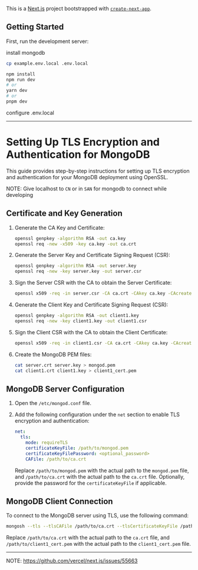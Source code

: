 This is a [Next.js](https://nextjs.org/) project bootstrapped with [`create-next-app`](https://github.com/vercel/next.js/tree/canary/packages/create-next-app).

## Getting Started

First, run the development server:

install mongodb

```bash
cp example.env.local .env.local

npm install
npm run dev
# or
yarn dev
# or
pnpm dev
```

configure .env.local

---

# Setting Up TLS Encryption and Authentication for MongoDB

This guide provides step-by-step instructions for setting up TLS encryption and authentication for your MongoDB deployment using OpenSSL.

NOTE: Give localhost to `CN` or in `SAN` for mongodb to connect while developing

## Certificate and Key Generation

1. Generate the CA Key and Certificate:

   ```bash
   openssl genpkey -algorithm RSA -out ca.key
   openssl req -new -x509 -key ca.key -out ca.crt
   ```

2. Generate the Server Key and Certificate Signing Request (CSR):

   ```bash
   openssl genpkey -algorithm RSA -out server.key
   openssl req -new -key server.key -out server.csr
   ```

3. Sign the Server CSR with the CA to obtain the Server Certificate:

   ```bash
   openssl x509 -req -in server.csr -CA ca.crt -CAkey ca.key -CAcreateserial -out server.crt
   ```

4. Generate the Client Key and Certificate Signing Request (CSR):

   ```bash
   openssl genpkey -algorithm RSA -out client1.key
   openssl req -new -key client1.key -out client1.csr
   ```

5. Sign the Client CSR with the CA to obtain the Client Certificate:

   ```bash
   openssl x509 -req -in client1.csr -CA ca.crt -CAkey ca.key -CAcreateserial -out client1.crt
   ```

6. Create the MongoDB PEM files:
   ```bash
   cat server.crt server.key > mongod.pem
   cat client1.crt client1.key > client1_cert.pem
   ```

## MongoDB Server Configuration

1. Open the `/etc/mongod.conf` file.

2. Add the following configuration under the `net` section to enable TLS encryption and authentication:

   ```yaml
   net:
     tls:
       mode: requireTLS
       certificateKeyFile: /path/to/mongod.pem
       certificateKeyFilePassword: <optional_password>
       CAFile: /path/to/ca.crt
   ```

   Replace `/path/to/mongod.pem` with the actual path to the `mongod.pem` file, and `/path/to/ca.crt` with the actual path to the `ca.crt` file. Optionally, provide the password for the `certificateKeyFile` if applicable.

## MongoDB Client Connection

To connect to the MongoDB server using TLS, use the following command:

```bash
mongosh --tls --tlsCAFile /path/to/ca.crt --tlsCertificateKeyFile /path/to/client1_cert.pem
```

Replace `/path/to/ca.crt` with the actual path to the `ca.crt` file, and `/path/to/client1_cert.pem` with the actual path to the `client1_cert.pem` file.

---

NOTE: 
https://github.com/vercel/next.js/issues/55663